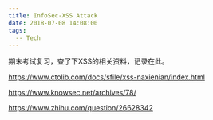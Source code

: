 ```yaml
---
title: InfoSec-XSS Attack
date: 2018-07-08 14:08:00
tags:
  -- Tech
---
```


期末考试复习，查了下XSS的相关资料，记录在此。

https://www.ctolib.com/docs/sfile/xss-naxienian/index.html

https://www.knowsec.net/archives/78/

https://www.zhihu.com/question/26628342